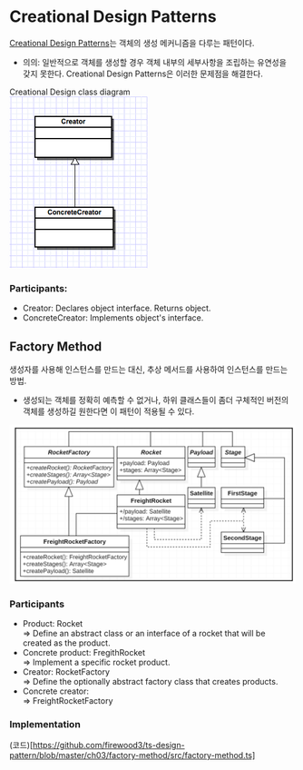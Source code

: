 # Creational Design Patterns
[Creational Design Patterns](https://en.wikipedia.org/wiki/Creational_pattern)는 객체의 생성 메커니즘을 다루는 패턴이다.
- 의의: 일반적으로 객체를 생성할 경우 객체 내부의 세부사항을 조립하는 유연성을 갖지 못한다. Creational Design Patterns은 이러한 문제점을 해결한다.

Creational Design class diagram<br>
![Creational](/images/Creational_Pattern_Simple_Structure.png)

### Participants:
- Creator: Declares object interface. Returns object.
- ConcreteCreator: Implements object's interface.

## Factory Method
생성자를 사용해 인스턴스를 만드는 대신, 추상 메서드를 사용하여 인스턴스를 만드는 방법.
- 생성되는 객체를 정확히 예측할 수 없거나, 하위 클래스들이 좀더 구체적인 버전의 객체를 생성하길 원한다면 이 패턴이 적용될 수 있다.

![factory method pattern](/images/factory-mathod-pattern.png)

### Participants
- Product: Rocket<br>=> Define an abstract class or an interface of a rocket that will be created as the product. 
- Concrete product: FregithRocket <br>=> Implement a specific rocket product.
- Creator: RocketFactory <br>=> Define the optionally abstract factory class that creates products.
- Concrete creator: <br>=> FreightRocketFactory

### Implementation

(코드)[https://github.com/firewood3/ts-design-pattern/blob/master/ch03/factory-method/src/factory-method.ts]